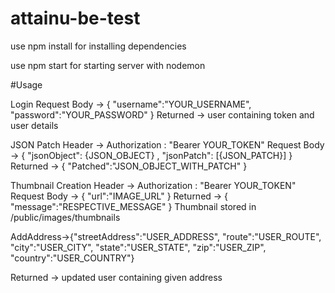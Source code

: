 # attainu-be-test
use npm install for installing dependencies

use npm start for starting server with nodemon


#Usage

Login
Request Body -> { "username":"YOUR_USERNAME", "password":"YOUR_PASSWORD" }
Returned -> user containing token and user details

JSON Patch
Header -> Authorization : "Bearer YOUR_TOKEN"
Request Body -> { "jsonObject": {JSON_OBJECT} , "jsonPatch": [{JSON_PATCH}] }
Returned -> { "Patched":"JSON_OBJECT_WITH_PATCH" }

Thumbnail Creation
Header -> Authorization : "Bearer YOUR_TOKEN"
Request Body -> { "url":"IMAGE_URL" }
Returned -> { "message":"RESPECTIVE_MESSAGE" }
Thumbnail stored in /public/images/thumbnails

AddAddress->{"streetAddress":"USER_ADDRESS",
    "route":"USER_ROUTE",
    "city":"USER_CITY",
    "state":"USER_STATE",
    "zip":"USER_ZIP",
    "country":"USER_COUNTRY"}
    
Returned -> updated user containing given address

